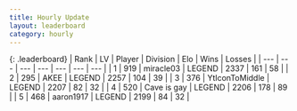 ```yaml
---
title: Hourly Update
layout: leaderboard
category: hourly
---
```


{: .leaderboard}
| Rank | LV | Player | Division | Elo | Wins | Losses |
| --- | --- | --- | --- | --- | --- | --- |
| <span data-change="0">1</span> | 919 | <span title="ID: 416373">miracle03</span> | LEGEND | <span data-change="0">2337</span> | <span data-change="0">161</span> | <span data-change="0">58</span> |
| <span data-change="0">2</span> | 295 | <span title="ID: 455100">AKEE</span> | LEGEND | <span data-change="0">2257</span> | <span data-change="0">104</span> | <span data-change="0">39</span> |
| <span data-change="0">3</span> | 376 | <span title="ID: 108623">YtIconToMiddle</span> | LEGEND | <span data-change="0">2207</span> | <span data-change="0">82</span> | <span data-change="0">32</span> |
| <span data-change="0">4</span> | 520 | <span title="ID: 382502">Cave is gay</span> | LEGEND | <span data-change="0">2206</span> | <span data-change="0">178</span> | <span data-change="0">89</span> |
| <span data-change="0">5</span> | 468 | <span title="ID: 466583">aaron1917</span> | LEGEND | <span data-change="0">2199</span> | <span data-change="0">84</span> | <span data-change="0">32</span> |